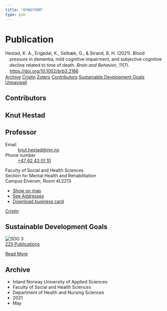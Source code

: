 ```yaml
---
title: "6YWGY9QM"
type: pub
---
```

<h1>Publication</h1>
<article id="csl-bib-container-6YWGY9QM" class="csl-bib-container">
  <div class="csl-bib-body" style="line-height: 1.35; padding-left: 1em; text-indent:-1em;">
  <div class="csl-entry">Hestad, K. A., Engedal, K., Selb&#xE6;k, G., &amp; Strand, B. H. (2021). Blood pressure in dementia, mild cognitive impairment, and subjective cognitive decline related to time of death. <i>Brain and Behavior</i>, <i>11</i>(7). <a href="https://doi.org/10.1002/brb3.2166">https://doi.org/10.1002/brb3.2166</a></div>
</div>
  <div class="csl-bib-buttons">
    <a href="#taxonomy-article-6YWGY9QM" class="csl-bib-button">Archive</a>
    <a href alt="Cristin URL" class="csl-bib-button">Cristin</a>
    <a href alt="Zotero URL" class="csl-bib-button">Zotero</a>
    <a href="#contributors-article-6YWGY9QM" class="csl-bib-button">Contributors</a>
    <a href="#sdg-article-6YWGY9QM" class="csl-bib-button">Sustainable Development Goals</a>
    <a href="https://onlinelibrary.wiley.com/doi/pdfdirect/10.1002/brb3.2166" class="csl-bib-button">Unpaywall</a>
  </div>
  <div id="csl-bib-meta-container-6YWGY9QM"></div>
</article>
<div id="csl-bib-meta-6YWGY9QM" class="csl-bib-meta">
  <article id="contributors-article-6YWGY9QM" class="contributors-article">
    <h1>Contributors</h1>
    <div class="personas">
<div class="vrtx-hinn-person-card">
<div class="photo">
<i class="lar la-user-circle missing-person"></i>
</div>
<div class="info">
<hgroup><h1>Knut Hestad</h1>
<h2>Professor</h2>
</hgroup><dl>
<dt>Email</dt>
<dd>
<a href="mailto:knut.hestad@inn.no">knut.hestad@inn.no</a>
</dd>
<dt>Phone number</dt>
<dd><a href="tel:+4762430110">
+47 62 43 01 10
</a></dd>
</dl>
<p>
Faculty of Social and Health Sciences<br>
Section for Mental Health and Rehabilitation<br>
Campus Elverum,
Room 4L2213
</p>
<ul class="vrtx-hinn-links">
<li><a href="https://www.google.com/maps?q=60.88177,11.53669">Show on map</a></li>
<li><a href="https://www.inn.no/english/find-an-employee/knut-hestad.html#vrtx-hinn-addresses">See Addresses</a></li>
<li><a href="https://www.inn.no/english/find-an-employee/knut-hestad.html?vrtx=vcf">Download business card</a></li>
</ul>
</div>
</div>
<a href="https://app.cristin.no/persons/show.jsf?id=43557" alt="Cristin URL" class="personas-cristin">Cristin</a>
</div>
  </article>
  <article id="sdg-article-6YWGY9QM" class="sdg-article">
    <h1>Sustainable Development Goals</h1>
    <div class="sdg-container"><div id="sdg3" class="sdg">
<img src="{{< params subfolder >}}images/sdg/sdg03_en.png" class="image" alt="SDG 3">
<div class="sdg-overlay">
<a href="{{< params subfolder >}}en/archive/?sdg=3#archive" class="sdg-publication-count"><span>225</span> Publications</a>
<p><a href="https://sdgs.un.org/goals/goal3" class="sdg-read-more">Read More</a></p>
</div>
</div></div>
  </article>
  <article id="taxonomy-article-6YWGY9QM" class="taxonomy-article">
    <h1>Archive</h1>
    <ul>
      <li>Inland Norway University of Applied Sciences</li>
      <li>Faculty of Social and Health Sciences</li>
      <li>Department of Health and Nursing Sciences</li>
      <li>2021</li>
      <li>May</li>
    </ul>
  </article>
</div>
